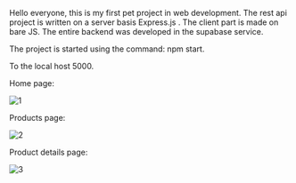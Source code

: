 Hello everyone, this is my first pet project in web development. The rest api project is written on a server basis Express.js . The client part is made on bare JS. The entire backend was developed in the supabase service.

The project is started using the command: npm start.

To the local host 5000.


Home page:

![1](https://user-images.githubusercontent.com/81052282/191044693-e8a7cb75-834d-4888-af1b-7d9f6791d9ac.png)

Products page:

![2](https://user-images.githubusercontent.com/81052282/191044956-9331b847-a8e5-4ae3-bfb0-d81420831bd5.png)


Product details page:

![3](https://user-images.githubusercontent.com/81052282/191044825-dc48d8d9-1b98-43b7-ad6c-8d4880bb1a67.png)

